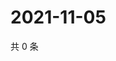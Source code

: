 # 2021-11-05

共 0 条

<!-- BEGIN WEIBO -->
<!-- 最后更新时间 Fri Nov 05 2021 11:15:18 GMT+0800 (China Standard Time) -->

<!-- END WEIBO -->
